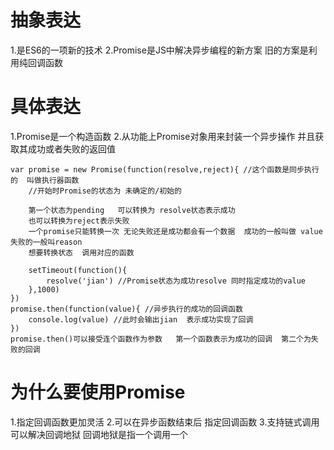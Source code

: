 # 抽象表达
 1.是ES6的一项新的技术
 2.Promise是JS中解决异步编程的新方案  旧的方案是利用纯回调函数
# 具体表达
 1.Promise是一个构造函数
 2.从功能上Promise对象用来封装一个异步操作 并且获取其成功或者失败的返回值
```
var promise = new Promise(function(resolve,reject){ //这个函数是同步执行的  叫做执行器函数
    //开始时Promise的状态为 未确定的/初始的

    第一个状态为pending   可以转换为 resolve状态表示成功
    也可以转换为reject表示失败
    一个promise只能转换一次 无论失败还是成功都会有一个数据  成功的一般叫做 value  失败的一般叫reason
    想要转换状态  调用对应的函数

    setTimeout(function(){
        resolve('jian') //Promise状态为成功resolve 同时指定成功的value
    },1000)
})
promise.then(function(value){ //异步执行的成功的回调函数
    console.log(value) //此时会输出jian  表示成功实现了回调
})
promise.then()可以接受连个函数作为参数   第一个函数表示为成功的回调  第二个为失败的回调

```
# 为什么要使用Promise
 1.指定回调函数更加灵活
 2.可以在异步函数结束后  指定回调函数
 3.支持链式调用 可以解决回调地狱
    回调地狱是指一个调用一个